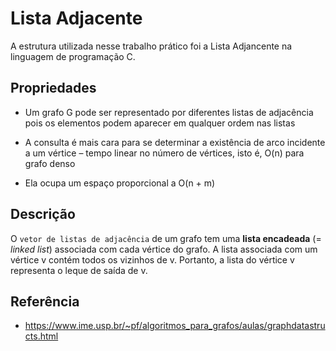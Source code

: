 
# Lista Adjacente
A estrutura utilizada nesse trabalho prático foi a Lista Adjancente na linguagem de programação C. 

## Propriedades
* Um grafo G pode ser representado por diferentes listas de adjacência pois os
elementos podem aparecer em qualquer ordem nas listas

* A consulta é mais cara para se determinar a existência de arco incidente a um
vértice – tempo linear no número de vértices, isto é, O(n) para grafo denso

* Ela ocupa um espaço proporcional a O(n + m)

## Descrição
O `vetor de listas de adjacência` de um grafo tem uma **lista encadeada** (= *linked list*) associada com cada vértice do grafo.  A lista associada com um vértice v contém todos os vizinhos de v.  Portanto, a lista do vértice v representa o leque de saída de v. 

## Referência 
* https://www.ime.usp.br/~pf/algoritmos_para_grafos/aulas/graphdatastructs.html